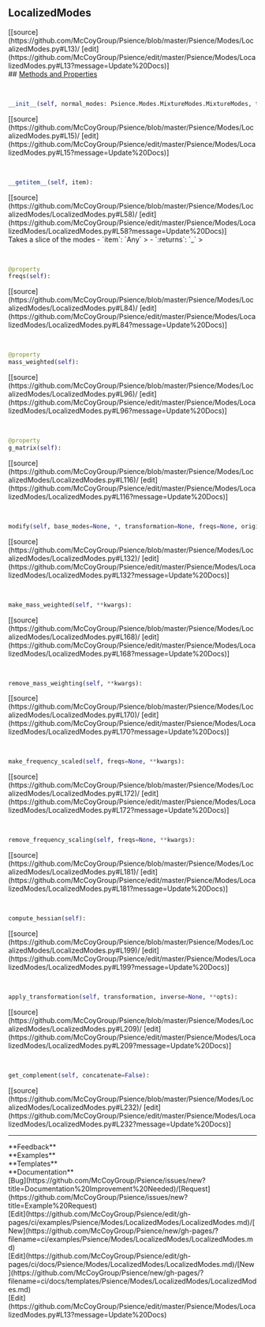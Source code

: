 ## <a id="Psience.Modes.LocalizedModes.LocalizedModes">LocalizedModes</a> 

<div class="docs-source-link" markdown="1">
[[source](https://github.com/McCoyGroup/Psience/blob/master/Psience/Modes/LocalizedModes.py#L13)/
[edit](https://github.com/McCoyGroup/Psience/edit/master/Psience/Modes/LocalizedModes.py#L13?message=Update%20Docs)]
</div>









<div class="collapsible-section">
 <div class="collapsible-section collapsible-section-header" markdown="1">
## <a class="collapse-link" data-toggle="collapse" href="#methods" markdown="1"> Methods and Properties</a> <a class="float-right" data-toggle="collapse" href="#methods"><i class="fa fa-chevron-down"></i></a>
 </div>
 <div class="collapsible-section collapsible-section-body collapse show" id="methods" markdown="1">
 
<a id="Psience.Modes.LocalizedModes.LocalizedModes.__init__" class="docs-object-method">&nbsp;</a> 
```python
__init__(self, normal_modes: Psience.Modes.MixtureModes.MixtureModes, transformation, inverse=None, origin=None, masses=None, freqs=None, mass_weighted=None, frequency_scaled=None, **etc): 
```
<div class="docs-source-link" markdown="1">
[[source](https://github.com/McCoyGroup/Psience/blob/master/Psience/Modes/LocalizedModes.py#L15)/
[edit](https://github.com/McCoyGroup/Psience/edit/master/Psience/Modes/LocalizedModes.py#L15?message=Update%20Docs)]
</div>


<a id="Psience.Modes.LocalizedModes.LocalizedModes.__getitem__" class="docs-object-method">&nbsp;</a> 
```python
__getitem__(self, item): 
```
<div class="docs-source-link" markdown="1">
[[source](https://github.com/McCoyGroup/Psience/blob/master/Psience/Modes/LocalizedModes/LocalizedModes.py#L58)/
[edit](https://github.com/McCoyGroup/Psience/edit/master/Psience/Modes/LocalizedModes/LocalizedModes.py#L58?message=Update%20Docs)]
</div>
Takes a slice of the modes
  - `item`: `Any`
    > 
  - `:returns`: `_`
    >


<a id="Psience.Modes.LocalizedModes.LocalizedModes.freqs" class="docs-object-method">&nbsp;</a> 
```python
@property
freqs(self): 
```
<div class="docs-source-link" markdown="1">
[[source](https://github.com/McCoyGroup/Psience/blob/master/Psience/Modes/LocalizedModes/LocalizedModes.py#L84)/
[edit](https://github.com/McCoyGroup/Psience/edit/master/Psience/Modes/LocalizedModes/LocalizedModes.py#L84?message=Update%20Docs)]
</div>


<a id="Psience.Modes.LocalizedModes.LocalizedModes.mass_weighted" class="docs-object-method">&nbsp;</a> 
```python
@property
mass_weighted(self): 
```
<div class="docs-source-link" markdown="1">
[[source](https://github.com/McCoyGroup/Psience/blob/master/Psience/Modes/LocalizedModes/LocalizedModes.py#L96)/
[edit](https://github.com/McCoyGroup/Psience/edit/master/Psience/Modes/LocalizedModes/LocalizedModes.py#L96?message=Update%20Docs)]
</div>


<a id="Psience.Modes.LocalizedModes.LocalizedModes.g_matrix" class="docs-object-method">&nbsp;</a> 
```python
@property
g_matrix(self): 
```
<div class="docs-source-link" markdown="1">
[[source](https://github.com/McCoyGroup/Psience/blob/master/Psience/Modes/LocalizedModes/LocalizedModes.py#L116)/
[edit](https://github.com/McCoyGroup/Psience/edit/master/Psience/Modes/LocalizedModes/LocalizedModes.py#L116?message=Update%20Docs)]
</div>


<a id="Psience.Modes.LocalizedModes.LocalizedModes.modify" class="docs-object-method">&nbsp;</a> 
```python
modify(self, base_modes=None, *, transformation=None, freqs=None, origin=None, masses=None, inverse=None, name=None, mass_weighted=None, frequency_scaled=None, g_matrix=None): 
```
<div class="docs-source-link" markdown="1">
[[source](https://github.com/McCoyGroup/Psience/blob/master/Psience/Modes/LocalizedModes/LocalizedModes.py#L132)/
[edit](https://github.com/McCoyGroup/Psience/edit/master/Psience/Modes/LocalizedModes/LocalizedModes.py#L132?message=Update%20Docs)]
</div>


<a id="Psience.Modes.LocalizedModes.LocalizedModes.make_mass_weighted" class="docs-object-method">&nbsp;</a> 
```python
make_mass_weighted(self, **kwargs): 
```
<div class="docs-source-link" markdown="1">
[[source](https://github.com/McCoyGroup/Psience/blob/master/Psience/Modes/LocalizedModes/LocalizedModes.py#L168)/
[edit](https://github.com/McCoyGroup/Psience/edit/master/Psience/Modes/LocalizedModes/LocalizedModes.py#L168?message=Update%20Docs)]
</div>


<a id="Psience.Modes.LocalizedModes.LocalizedModes.remove_mass_weighting" class="docs-object-method">&nbsp;</a> 
```python
remove_mass_weighting(self, **kwargs): 
```
<div class="docs-source-link" markdown="1">
[[source](https://github.com/McCoyGroup/Psience/blob/master/Psience/Modes/LocalizedModes/LocalizedModes.py#L170)/
[edit](https://github.com/McCoyGroup/Psience/edit/master/Psience/Modes/LocalizedModes/LocalizedModes.py#L170?message=Update%20Docs)]
</div>


<a id="Psience.Modes.LocalizedModes.LocalizedModes.make_frequency_scaled" class="docs-object-method">&nbsp;</a> 
```python
make_frequency_scaled(self, freqs=None, **kwargs): 
```
<div class="docs-source-link" markdown="1">
[[source](https://github.com/McCoyGroup/Psience/blob/master/Psience/Modes/LocalizedModes/LocalizedModes.py#L172)/
[edit](https://github.com/McCoyGroup/Psience/edit/master/Psience/Modes/LocalizedModes/LocalizedModes.py#L172?message=Update%20Docs)]
</div>


<a id="Psience.Modes.LocalizedModes.LocalizedModes.remove_frequency_scaling" class="docs-object-method">&nbsp;</a> 
```python
remove_frequency_scaling(self, freqs=None, **kwargs): 
```
<div class="docs-source-link" markdown="1">
[[source](https://github.com/McCoyGroup/Psience/blob/master/Psience/Modes/LocalizedModes/LocalizedModes.py#L181)/
[edit](https://github.com/McCoyGroup/Psience/edit/master/Psience/Modes/LocalizedModes/LocalizedModes.py#L181?message=Update%20Docs)]
</div>


<a id="Psience.Modes.LocalizedModes.LocalizedModes.compute_hessian" class="docs-object-method">&nbsp;</a> 
```python
compute_hessian(self): 
```
<div class="docs-source-link" markdown="1">
[[source](https://github.com/McCoyGroup/Psience/blob/master/Psience/Modes/LocalizedModes/LocalizedModes.py#L199)/
[edit](https://github.com/McCoyGroup/Psience/edit/master/Psience/Modes/LocalizedModes/LocalizedModes.py#L199?message=Update%20Docs)]
</div>


<a id="Psience.Modes.LocalizedModes.LocalizedModes.apply_transformation" class="docs-object-method">&nbsp;</a> 
```python
apply_transformation(self, transformation, inverse=None, **opts): 
```
<div class="docs-source-link" markdown="1">
[[source](https://github.com/McCoyGroup/Psience/blob/master/Psience/Modes/LocalizedModes/LocalizedModes.py#L209)/
[edit](https://github.com/McCoyGroup/Psience/edit/master/Psience/Modes/LocalizedModes/LocalizedModes.py#L209?message=Update%20Docs)]
</div>


<a id="Psience.Modes.LocalizedModes.LocalizedModes.get_complement" class="docs-object-method">&nbsp;</a> 
```python
get_complement(self, concatenate=False): 
```
<div class="docs-source-link" markdown="1">
[[source](https://github.com/McCoyGroup/Psience/blob/master/Psience/Modes/LocalizedModes/LocalizedModes.py#L232)/
[edit](https://github.com/McCoyGroup/Psience/edit/master/Psience/Modes/LocalizedModes/LocalizedModes.py#L232?message=Update%20Docs)]
</div>
 </div>
</div>












---


<div markdown="1" class="text-secondary">
<div class="container">
  <div class="row">
   <div class="col" markdown="1">
**Feedback**   
</div>
   <div class="col" markdown="1">
**Examples**   
</div>
   <div class="col" markdown="1">
**Templates**   
</div>
   <div class="col" markdown="1">
**Documentation**   
</div>
   <div class="col" markdown="1">
   
</div>
   <div class="col" markdown="1">
   
</div>
   <div class="col" markdown="1">
   
</div>
</div>
  <div class="row">
   <div class="col" markdown="1">
[Bug](https://github.com/McCoyGroup/Psience/issues/new?title=Documentation%20Improvement%20Needed)/[Request](https://github.com/McCoyGroup/Psience/issues/new?title=Example%20Request)   
</div>
   <div class="col" markdown="1">
[Edit](https://github.com/McCoyGroup/Psience/edit/gh-pages/ci/examples/Psience/Modes/LocalizedModes/LocalizedModes.md)/[New](https://github.com/McCoyGroup/Psience/new/gh-pages/?filename=ci/examples/Psience/Modes/LocalizedModes/LocalizedModes.md)   
</div>
   <div class="col" markdown="1">
[Edit](https://github.com/McCoyGroup/Psience/edit/gh-pages/ci/docs/Psience/Modes/LocalizedModes/LocalizedModes.md)/[New](https://github.com/McCoyGroup/Psience/new/gh-pages/?filename=ci/docs/templates/Psience/Modes/LocalizedModes/LocalizedModes.md)   
</div>
   <div class="col" markdown="1">
[Edit](https://github.com/McCoyGroup/Psience/edit/master/Psience/Modes/LocalizedModes.py#L13?message=Update%20Docs)   
</div>
   <div class="col" markdown="1">
   
</div>
   <div class="col" markdown="1">
   
</div>
   <div class="col" markdown="1">
   
</div>
</div>
</div>
</div>
